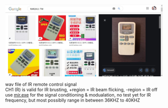 

![RAR2A11_Hitachi_aircon_IR_remote.JPG](RAR2A11_Hitachi_aircon_IR_remote.JPG) 

wav file of IR remote control signal  
CH1 (R) is valid for IR brusting, +region = IR beam flicking, -region = IR off  
use [mir.exe](https://github.com/xiaolaba/IR-remote-control-code/releases/download/1.0/mir.exe) for the signal conditioning & modualation, no test yet for IR frequency, but most possiblly range in between 36KHZ to 40KHZ  
